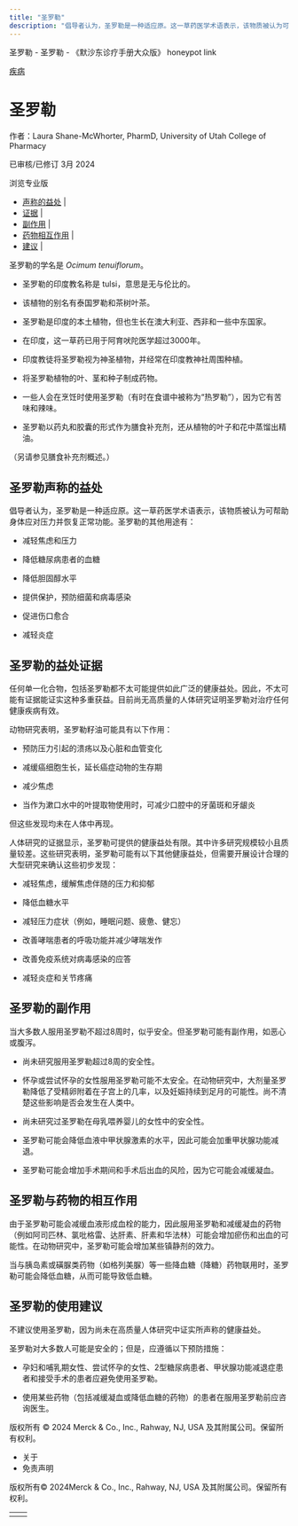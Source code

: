 ```yaml
---
title: "圣罗勒"
description: "倡导者认为，圣罗勒是一种适应原。这一草药医学术语表示，该物质被认为可帮助身体应对压力并恢复正常功能。圣罗勒的其他用途有："
---
```


﻿圣罗勒 \- 圣罗勒 \- 《默沙东诊疗手册大众版》 honeypot link



[疾病](https://www.merckmanuals.com/home/resourcespages/healthyliving_rel2.3)

# 圣罗勒

作者：Laura Shane-McWhorter, PharmD, University of Utah College of Pharmacy

已审核/已修订 3月 2024

浏览专业版

- [声称的益处](#声称的益处_v61151773_zh) \|
- [证据](#证据_v61151790_zh) \|
- [副作用](#副作用_v61151818_zh) \|
- [药物相互作用](#药物相互作用_v61151833_zh) \|
- [建议](#建议_v61151838_zh) \|

圣罗勒的学名是 _Ocimum tenuiflorum_。

- 圣罗勒的印度教名称是 tulsi，意思是无与伦比的。

- 该植物的别名有泰国罗勒和茶树叶茶。

- 圣罗勒是印度的本土植物，但也生长在澳大利亚、西非和一些中东国家。

- 在印度，这一草药已用于阿育吠陀医学超过3000年。

- 印度教徒将圣罗勒视为神圣植物，并经常在印度教神社周围种植。

- 将圣罗勒植物的叶、茎和种子制成药物。

- 一些人会在烹饪时使用圣罗勒（有时在食谱中被称为“热罗勒”），因为它有苦味和辣味。

- 圣罗勒以药丸和胶囊的形式作为膳食补充剂，还从植物的叶子和花中蒸馏出精油。


（另请参见膳食补充剂概述。）

## 圣罗勒声称的益处

倡导者认为，圣罗勒是一种适应原。这一草药医学术语表示，该物质被认为可帮助身体应对压力并恢复正常功能。圣罗勒的其他用途有：

- 减轻焦虑和压力

- 降低糖尿病患者的血糖

- 降低胆固醇水平

- 提供保护，预防细菌和病毒感染

- 促进伤口愈合

- 减轻炎症


## 圣罗勒的益处证据

任何单一化合物，包括圣罗勒都不太可能提供如此广泛的健康益处。因此，不太可能有证据能证实这种多重获益。目前尚无高质量的人体研究证明圣罗勒对治疗任何健康疾病有效。

动物研究表明，圣罗勒籽油可能具有以下作用：

- 预防压力引起的溃疡以及心脏和血管变化

- 减缓癌细胞生长，延长癌症动物的生存期

- 减少焦虑

- 当作为漱口水中的叶提取物使用时，可减少口腔中的牙菌斑和牙龈炎


但这些发现均未在人体中再现。

人体研究的证据显示，圣罗勒可提供的健康益处有限。其中许多研究规模较小且质量较差。这些研究表明，圣罗勒可能有以下其他健康益处，但需要开展设计合理的大型研究来确认这些初步发现：

- 减轻焦虑，缓解焦虑伴随的压力和抑郁

- 降低血糖水平

- 减轻压力症状（例如，睡眠问题、疲惫、健忘）

- 改善哮喘患者的呼吸功能并减少哮喘发作

- 改善免疫系统对病毒感染的应答

- 减轻炎症和关节疼痛


## 圣罗勒的副作用

当大多数人服用圣罗勒不超过8周时，似乎安全。但圣罗勒可能有副作用，如恶心或腹泻。

- 尚未研究服用圣罗勒超过8周的安全性。

- 怀孕或尝试怀孕的女性服用圣罗勒可能不太安全。在动物研究中，大剂量圣罗勒降低了受精卵附着在子宫上的几率，以及妊娠持续到足月的可能性。尚不清楚这些影响是否会发生在人类中。

- 尚未研究过圣罗勒在母乳喂养婴儿的女性中的安全性。

- 圣罗勒可能会降低血液中甲状腺激素的水平，因此可能会加重甲状腺功能减退。

- 圣罗勒可能会增加手术期间和手术后出血的风险，因为它可能会减缓凝血。


## 圣罗勒与药物的相互作用

由于圣罗勒可能会减缓血液形成血栓的能力，因此服用圣罗勒和减缓凝血的药物（例如阿司匹林、氯吡格雷、达肝素、肝素和华法林）可能会增加瘀伤和出血的可能性。在动物研究中，圣罗勒可能会增加某些镇静剂的效力。

当与胰岛素或磺脲类药物（如格列美脲）等一些降血糖（降糖）药物联用时，圣罗勒可能会降低血糖，从而可能导致低血糖。

## 圣罗勒的使用建议

不建议使用圣罗勒，因为尚未在高质量人体研究中证实所声称的健康益处。

圣罗勒对大多数人可能是安全的；但是，应遵循以下预防措施：

- 孕妇和哺乳期女性、尝试怀孕的女性、2型糖尿病患者、甲状腺功能减退症患者和接受手术的患者应避免使用圣罗勒。

- 使用某些药物（包括减缓凝血或降低血糖的药物）的患者在服用圣罗勒前应咨询医生。




版权所有 © 2024
Merck & Co., Inc., Rahway, NJ, USA 及其附属公司。保留所有权利。

- 关于
- 免责声明

版权所有© 2024Merck & Co., Inc., Rahway, NJ, USA 及其附属公司。保留所有权利。

|     |     |
| --- | --- |
|  |  |